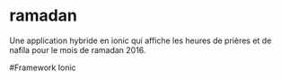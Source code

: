 # ramadan
Une application hybride en ionic qui affiche les heures de prières et de nafila pour le mois de ramadan 2016. 

#Framework 
Ionic 
